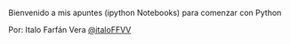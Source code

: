 <!doctype html> 
<html>
<head>
<meta charset="utf-8">
<title></title>
</head>

<body>
<p>Bienvenido a mis apuntes (ipython Notebooks) para comenzar con Python</p>
<p>Por: Italo Farfán Vera <a href="https://twitter.com/italoFFVV">@italoFFVV</a><p>
</body>
</html>

